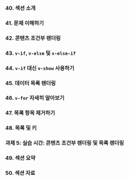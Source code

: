 ### 40. 섹션 소개

### 41. 문제 이해하기

### 42. 콘텐츠 조건부 렌더링

### 43. `v-if`, `v-else` 및 `v-else-if`

### 44. `v-if` 대신 `v-show` 사용하기

### 45. 데이터 목록 렌더링

### 46. `v-for` 자세히 알아보기

### 47. 목록 항목 제거하기

### 48. 목록 및 키

### 과제 5: 실습 시간: 콘텐츠 조건부 렌더링 및 목록 렌더링

### 49. 섹션 요약

### 50. 섹션 자료

